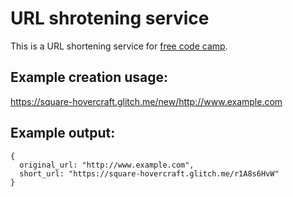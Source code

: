 # URL shrotening service


This is a URL shortening service for [free code camp](https://www.freecodecamp.org).

## Example creation usage: 
<https://square-hovercraft.glitch.me/new/http://www.example.com>

## Example output:

```
{
  original_url: "http://www.example.com",
  short_url: "https://square-hovercraft.glitch.me/r1A8s6HvW"
}
```